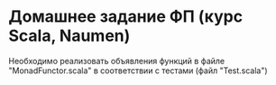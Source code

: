 # Домашнее задание ФП (курс Scala, Naumen)

Необходимо реализовать объявления функций в файле "MonadFunctor.scala" в соответствии с тестами (файл "Test.scala")
